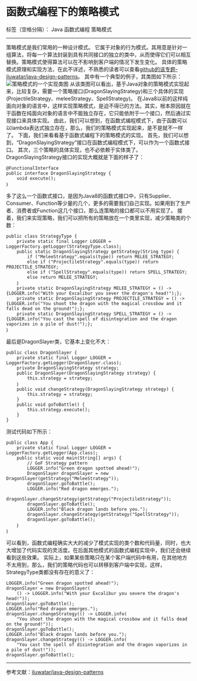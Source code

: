 ﻿# 函数式编程下的策略模式

标签（空格分隔）： Java 函数式编程 策略模式

---

策略模式是我们常用的一种设计模式。
它属于对象的行为模式。其用意是针对一组算法，将每一个算法封装到具有共同接口的独立的类中，从而使得它们可以相互替换。策略模式使得算法可以在不影响到客户端的情况下发生变化。
具体的策略模式原理和实现方法，在此不详述，不熟悉的读者可以查看[github的该专题-iluwatar/java-design-patterns][1]。
其中有一个典型的例子，其类图如下所示：
![策略模式的一个实现类图][2]
从该类图可以看出，基于Java对象的策略模式实现起来，比较复杂，需要一个策略接口(DragonSlayingStrategy)和三个具体的实现(ProjectileStrategy、meleeStrategy、SpellStrategy)。
在Java8以前的这样纯面向对象的语言中，这样实现策略模式，是迫不得已的方法。其实，根本原因就在于函数在纯面向对象的语言中不能独立存在，它只能依附于一个接口，然后通过实现接口来具体实现。
由此，我们可以想到，在函数式编程模式下，由于函数可以以lambda表达式独立存在，那么，我们的策略模式实现起来，是不是就不一样了。
下面，我们来看看基于函数式编程下的策略模式的实现。
首先，我们可以想到，“DragonSlayingStrategy”接口在函数式编程模式下，可以作为一个函数式接口。
其次，三个策略的具体实现，也不必依赖于实体类了。
DragonSlayingStrategy接口的实现大概就是下面的样子了：

    @FunctionalInterface
    public interface DragonSlayingStrategy {
        void execute();
    ｝

多了这么一个函数式接口，是因为Java8的函数式接口中，只有Supplier、Consumer、Function等少量的几个，更多的需要我们自己实现。如果用到了生产者、消费者或Function这几个接口，那么连策略的接口都可以不用实现了。
接着，我们来实现策略，我们可以把所有的策略放在一个类里实现，减少策略类的个数：

    public class StrategyType {
        private static final Logger LOGGER = LoggerFactory.getLogger(StrategyType.class);
        public static DragonSlayingStrategy getStrategy(String type) {
            if ("MeleeStrategy".equals(type)) return MELEE_STRATEGY;
            else if ("ProjectileStrategy".equals(type)) return PROJECTILE_STRATEGY;
            else if ("SpellStrategy".equals(type)) return SPELL_STRATEGY;
            else return MELEE_STRATEGY;
        ｝
        private static DragonSlayingStrategy MELEE_STRATEGY = () -> {LOGGER.info("With your Excalibur you sever the dragon's head!");};
        private static DragonSlayingStrategy PROJECTILE_STRATEGY = () -> {LOGGER.info("You shoot the dragon with the magical crossbow and it falls dead on the ground!");};
        private static DragonSlayingStrategy SPELL_STRATEGY = () -> {LOGGER.info("You cast the spell of disintegration and the dragon vaporizes in a pile of dust!");};
    ｝

最后是DragonSlayer类，它基本上变化不大：

    public class DragonSlayer {
        private static final Logger LOGGER = LoggerFactory.getLogger(DragonSlayer.class);
        private DragonSlayingStrategy strategy;
        public DragonSlayer(DragonSlayingStrategy strategy) {
            this.strategy = strategy;
        ｝
        public void changeStrategy(DragonSlayingStrategy strategy) {
            this.strategy = strategy;
        }
        public void goToBattle() {
            this.strategy.execute();
        }
    }

测试代码如下所示：

    public class App {
        private static final Logger LOGGER = LoggerFactory.getLogger(App.class);
        public static void main(String[] args) {
            // GoF Strategy pattern
            LOGGER.info("Green dragon spotted ahead!");
            DragonSlayer dragonSlayer = new DragonSlayer(getStrategy("MeleeStrategy"));
            dragonSlayer.goToBattle();
            LOGGER.info("Red dragon emerges.");
            dragonSlayer.changeStrategy(getStrategy("ProjectileStrategy"));
            dragonSlayer.goToBattle();
            LOGGER.info("Black dragon lands before you.");
            dragonSlayer.changeStrategy(getStrategy("SpellStrategy"));
            dragonSlayer.goToBattle();
        ｝
    ｝

可以看到，函数式编程确实大大的减少了模式实现的类个数和代码量，同时，也大大增加了代码实现的灵活度。在后面其他模式的函数式编程实现中，我们还会继续看到这些效果。
实际上，如果某些策略只在某个客户端代码中有用，在其他地方不太用到，那么，我们的策略代码也可以转移到客户端中实现，这样，StrategyType类都没有存在的意义了：

    LOGGER.info("Green dragon spotted ahead!");
    dragonSlayer = new DragonSlayer(
        () -> LOGGER.info("With your Excalibur you severe the dragon's head!"));
    dragonSlayer.goToBattle();
    LOGGER.info("Red dragon emerges.");
    dragonSlayer.changeStrategy(() -> LOGGER.info(
        "You shoot the dragon with the magical crossbow and it falls dead on the ground!"));
    dragonSlayer.goToBattle();
    LOGGER.info("Black dragon lands before you.");
    dragonSlayer.changeStrategy(() -> LOGGER.info(
        "You cast the spell of disintegration and the dragon vaporizes in a pile of dust!"));
    dragonSlayer.goToBattle();


----------
参考文献：[iluwatar/java-design-patterns][3]


  [1]: https://github.com/iluwatar/java-design-patterns/tree/master/strategy
  [2]: https://raw.githubusercontent.com/iluwatar/java-design-patterns/master/strategy/etc/strategy_1.png
  [3]: https://github.com/iluwatar/java-design-patterns